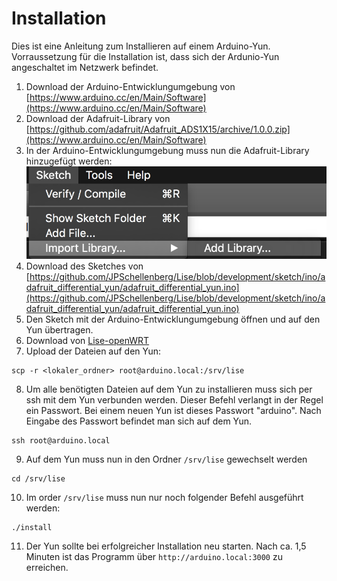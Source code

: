 Installation
================
Dies ist eine Anleitung zum Installieren auf einem Arduino-Yun. Vorraussetzung für die Installation ist, dass sich der Ardunio-Yun angeschaltet im Netzwerk befindet.

  1. Download der Arduino-Entwicklungumgebung von [https://www.arduino.cc/en/Main/Software](https://www.arduino.cc/en/Main/Software)
  2. Download der Adafruit-Library von [https://github.com/adafruit/Adafruit_ADS1X15/archive/1.0.0.zip](https://www.arduino.cc/en/Main/Software)
  3. In der Arduino-Entwicklungumgebung muss nun die Adafruit-Library hinzugefügt werden:
  	![add lib](img/arduino_add_lib.png)
  4. Download des Sketches von [https://github.com/JPSchellenberg/Lise/blob/development/sketch/ino/adafruit_differential_yun/adafruit_differential_yun.ino](https://github.com/JPSchellenberg/Lise/blob/development/sketch/ino/adafruit_differential_yun/adafruit_differential_yun.ino)
  5. Den Sketch mit der Arduino-Entwicklungumgebung öffnen und auf den Yun übertragen.
  6. Download von [Lise-openWRT](http://lise.education/download/Lise-openWRT.zip)
  7. Upload der Dateien auf den Yun:

    scp -r <lokaler_ordner> root@arduino.local:/srv/lise

  8. Um alle benötigten Dateien auf dem Yun zu installieren muss sich per ssh mit dem Yun verbunden werden. Dieser Befehl verlangt in der Regel ein Passwort. Bei einem neuen Yun ist dieses Passwort "arduino". Nach Eingabe des Passwort befindet man sich auf dem Yun.

    ssh root@arduino.local

  9. Auf dem Yun muss nun in den Ordner `/srv/lise` gewechselt werden

    cd /srv/lise

  10. Im order `/srv/lise` muss nun nur noch folgender Befehl ausgeführt werden:

    ./install

  11. Der Yun sollte bei erfolgreicher Installation neu starten. Nach ca. 1,5 Minuten ist das Programm über `http://arduino.local:3000` zu erreichen.